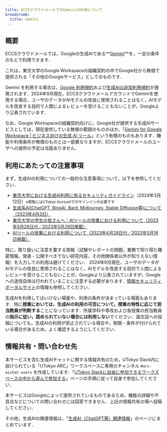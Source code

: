 ```yaml
---
title: ECCSクラウドメールでのGeminiの利用について
breadcrumb:
  title: Gemini
---
```


## 概要

ECCSクラウドメールでは，Googleの生成AIである**[Gemini](https://gemini.google.com/)**を，一定の条件のもとで利用できます．

これは，東京大学のGoogle Workspaceの組織契約の中でGoogle社から無償で提供される「その他のGoogleサービス」としてのものです．

Gemini を利用する場合は，[Google 利用規約](https://policies.google.com/terms)および[生成AIの追加利用規約](https://policies.google.com/terms/generative-ai)が適用されます．2024年9月現在，ECCSクラウドメールアカウントでGeminiを使用する場合，ユーザのデータがAIモデルの改良に使用されることはなく，AIモデルを改良する目的で人間によるレビューを受けることもないことが，Googleより公表されています．

なお，Google Workspaceの組織契約向けに，Google社が提供する生成AIサービスとしては，現在提供している無償の範囲のもののほか，「[Gemini for Google Workspace | ビジネス向けの生成 AI ツール](https://workspace.google.com/intl/ja/solutions/ai/)」という有償のものもあります．機能や利用条件が無償のものとは一部異なりますが，ECCSクラウドメールのユーザへの提供の予定は当面ありません．

## 利用にあたっての注意事項

まず，生成AIの利用についての一般的な注意事項について，以下を参照してください．

- [東京大学における生成AI利用に係るセキュリティガイドライン</small>](https://univtokyo.sharepoint.com/sites/Security/SitePages/ai_use_security_guideline.aspx)（2024年3月12日）<small>※閲覧にはUTokyo Accountでのサインインが必要です</small>
- [生成系AI(ChatGPT, BingAI, Bard, Midjourney, Stable Diffusion等)について（2023年4月3日）](/docs/20230403-generative-ai)
- [東京大学の学生の皆さんへ：AIツールの授業における利用について（2023年5月26日付／2023年5月29日掲載）](/docs/ai-tools-in-classes-students)
- [AIツールの授業における利用について（2023年4月28日付／2023年5月16日掲載）](/docs/ai-tools-in-classes)


特に，取り扱いに注意を要する情報（試験やレポートの問題，業務で知り得た機密情報，発表・公開すべきでない研究内容，その他関係者以外が知りえない情報）を入力しての利用は避けてください．
2024年9月現在，ユーザのデータがAIモデルの改良に使用されることはなく，AIモデルを改良する目的で人間によるレビューを受けることもないことが，Googleより公表されていますが，Googleへの送信自体は行われていることに注意する必要があります．[情報セキュリティポータルサイト](https://univtokyo.sharepoint.com/sites/Security/)の情報も参照してください．

生成AIを利用してはいけない場面や，利用の条件が決まっている場面もあります．特に**授業においては，生成AIの利用の可否について，授業の特性に応じて担当教員が判断する**ことになっています．所属学科や専攻および各授業の担当教員の**指示に従い，認められていない場合には利用しない**でください．論文誌への投稿についても，生成AIの利用が禁止されている場合や，制限・条件が付けられている場合があるため，よく確認するようにしてください．


## 情報共有・問い合わせ先

本サービスを含む生成AIチャットに関する情報共有のため，UTokyo Slack内に設けられている「UTokyo ARC」ワークスペースに専用のチャンネル `#arc-aichat-users` を作成しています．「[UTokyo Slackに自由に参加できるワークスペースの中から選んで参加する](/slack/join)」ページの手順に従って自身で参加してください．

本サービスはGoogleによって提供されているものであるため，機能の詳細や不具合などについての問い合わせには回答できません．上記の情報共有の場へ投稿してください．

その他，生成AIの関連情報は，「[生成AI（ChatGPT等）関連情報](/online/topics/generative-ai)」のページにまとめています．

